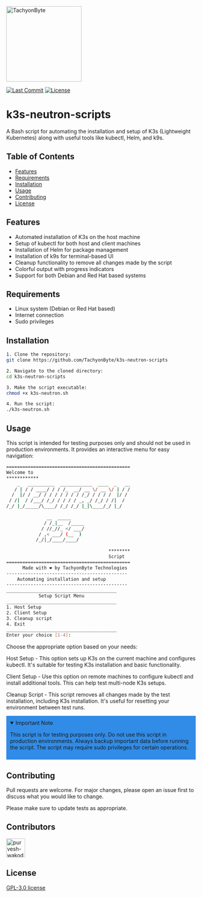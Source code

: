 <img src="https://tachyonbyte.s3.ap-south-1.amazonaws.com/static/assets/img/fullwhite.png" alt="TachyonByte" width="200"/>

[![Last Commit](https://img.shields.io/github/last-commit/TachyonByte/k3s-neutron-scripts?style=for-the-badge&color=white)](https://github.com/TachyonByte/k3s-neutron-scripts/commits/main)
[![License](https://img.shields.io/github/license/TachyonByte/k3s-neutron-scripts?style=for-the-badge&color=white)](https://github.com/TachyonByte/k3s-neutron-scripts/blob/main/LICENSE)

# k3s-neutron-scripts

A Bash script for automating the installation and setup of K3s (Lightweight Kubernetes) along with useful tools like kubectl, Helm, and k9s.

## Table of Contents

- [Features](#features)
- [Requirements](#requirements)
- [Installation](#installation)
- [Usage](#usage)
- [Contributing](#contributing)
- [License](#license)

## Features

- Automated installation of K3s on the host machine
- Setup of kubectl for both host and client machines
- Installation of Helm for package management
- Installation of k9s for terminal-based UI
- Cleanup functionality to remove all changes made by the script
- Colorful output with progress indicators
- Support for both Debian and Red Hat based systems

## Requirements

- Linux system (Debian or Red Hat based)
- Internet connection
- Sudo privileges 

## Installation

```bash
1. Clone the repository:
git clone https://github.com/TachyonByte/k3s-neutron-scripts

2. Navigate to the cloned directory:
cd k3s-neutron-scripts

3. Make the script executable:
chmod +x k3s-neutron.sh

4. Run the script:
./k3s-neutron.sh
```

## Usage

This script is intended for testing purposes only and should not be used in production environments. It provides an interactive menu for easy navigation:
```bash
==============================================
Welcome to
************
    _   __________  ____________  ____  _   __
   / | / / ____/ / / /_  __/ __ \/ __ \/ | / /
  /  |/ / __/ / / / / / / / /_/ / / / /  |/ / 
 / /|  / /___/ /_/ / / / / _, _/ /_/ / /|  /  
/_/ |_/_____/\____/ /_/ /_/ |_|\____/_/ |_/   
                                              
               __  _____     
              / /_|__  /_____
             / //_//_ </ ___/
            / ,< ___/ (__  ) 
           /_/|_/____/____/  
                             
                                      ********
                                      Script 
==============================================
      Made with ❤️ by TachyonByte Technologies
---------------------------------------------
    Automating installation and setup        
---------------------------------------------
_________________________________________
            Setup Script Menu
_________________________________________
1. Host Setup
2. Client Setup
3. Cleanup script
4. Exit
_________________________________________
Enter your choice [1-4]: 

```
Choose the appropriate option based on your needs:

Host Setup -
This option sets up K3s on the current machine and configures kubectl. It's suitable for testing K3s installation and basic functionality.

Client Setup -
Use this option on remote machines to configure kubectl and install additional tools. This can help test multi-node K3s setups.

Cleanup Script -
This script removes all changes made by the test installation, including K3s installation. It's useful for resetting your environment between test runs.


<div style="background-color:#318CE7; padding: 10px;"><details ontoggle="showNote()" open>
<summary>Important Note</summary>
<p>This script is for testing purposes only. Do not use this script in production environments. Always backup important data before running the script. The script may require sudo privileges for certain operations.</p>
</details>

</div>

## Contributing

Pull requests are welcome. For major changes, please open an issue first
to discuss what you would like to change.

Please make sure to update tests as appropriate.

## Contributors



<!---
npx contributor-faces --exclude "*bot*" --limit 70 --repo "https://github.com/amplication/amplication"

change the height and width for each of the contributors from 80 to 50.
--->
[//]: contributor-faces
<a href="https://github.com/purvesh0110"><img src="https://avatars.githubusercontent.com/u/97841283?u=48784c3ae6e0e5d09e152beec1e0df2e9ff7ae42&v=4" title="purvesh-wakode" width="50" height="50"></a>
 
 ## License

[GPL-3.0 license](https://github.com/TachyonByte/k3s-neutron-scripts?tab=GPL-3.0-1-ov-file#readme)

